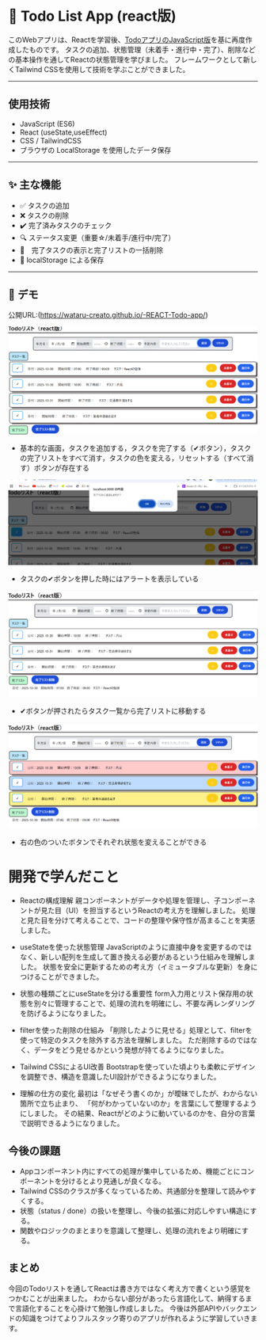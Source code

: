 # 📝 Todo List App (react版)

このWebアプリは、Reactを学習後、[TodoアプリのJavaScript版](https://github.com/wataru-creato/Todo-app)を基に再度作成したものです。
タスクの追加、状態管理（未着手・進行中・完了）、削除などの基本操作を通してReactの状態管理を学びました。
フレームワークとして新しくTailwind CSSを使用して技術を学ぶことができました。


---

## 使用技術
- JavaScript (ES6)
- React (useState,useEffect)
- CSS / TailwindCSS
- ブラウザの LocalStorage を使用したデータ保存

---

## ✨ 主な機能

- ✅ タスクの追加  
- ❌ タスクの削除  
- ✔️ 完了済みタスクのチェック
- 🔍 ステータス変更（重要☆/未着手/進行中/完了）
- 🌇　完了タスクの表示と完了リストの一括削除
- 💾 localStorage による保存  


---

## 🚀 デモ

公開URL:(https://wataru-creato.github.io/-REACT-Todo-app/)

![基本画面](pic/pic1.png)
- 基本的な画面，タスクを追加する，タスクを完了する（✔ボタン），タスクの完了リストをすべて消す，タスクの色を変える，リセットする（すべて消す）ボタンが存在する

![アラート表示](pic/pic2.png)
- タスクの✔ボタンを押した時にはアラートを表示している

![完了タスクの追加](pic/pic3.png)
- ✔ボタンが押されたらタスク一覧から完了リストに移動する

![状態の変更](pic/pic4.png)
- 右の色のついたボタンでそれぞれ状態を変えることができる

# 開発で学んだこと

- Reactの構成理解
親コンポーネントがデータや処理を管理し、子コンポーネントが見た目（UI）を担当するというReactの考え方を理解しました。
処理と見た目を分けて考えることで、コードの整理や保守性が高まることを実感しました。

- useStateを使った状態管理
JavaScriptのように直接中身を変更するのではなく、新しい配列を生成して置き換える必要があるという仕組みを理解しました。
状態を安全に更新するための考え方（イミュータブルな更新）を身につけることができました。

- 状態の種類ごとにuseStateを分ける重要性
form入力用とリスト保存用の状態を別々に管理することで、処理の流れを明確にし、不要な再レンダリングを防げるようになりました。

- filterを使った削除の仕組み
「削除したように見せる」処理として、filterを使って特定のタスクを除外する方法を理解しました。
ただ削除するのではなく、データをどう見せるかという発想が持てるようになりました。

- Tailwind CSSによるUI改善
Bootstrapを使っていた頃よりも柔軟にデザインを調整でき、構造を意識したUI設計ができるようになりました。

- 理解の仕方の変化
最初は「なぜそう書くのか」が曖昧でしたが、わからない箇所で立ち止まり、
「何がわかっていないのか」を言葉にして整理するようにしました。
その結果、Reactがどのように動いているのかを、自分の言葉で説明できるようになりました。
## 今後の課題

- Appコンポーネント内にすべての処理が集中しているため、機能ごとにコンポーネントを分けるとより見通しが良くなる。  
- Tailwind CSSのクラスが多くなっているため、共通部分を整理して読みやすくする。  
- 状態（status / done）の扱いを整理し、今後の拡張に対応しやすい構造にする。  
- 関数やロジックのまとまりを意識して整理し、処理の流れをより明確にする。

## まとめ

 今回のTodoリストを通してReactは書き方ではなく考え方で書くという感覚をつかむことが出来ました。
 わからない部分があったら言語化して、納得するまで言語化することを心掛けて勉強し作成しました。
 今後は外部APIやバックエンドの知識をつけてよりフルスタック寄りのアプリが作れるように学習していきます。